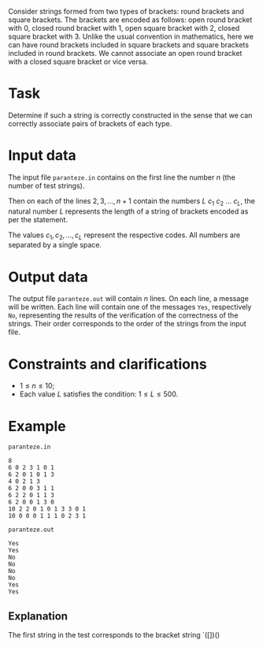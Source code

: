 Consider strings formed from two types of brackets: round brackets and square brackets. The brackets are encoded as follows: open round bracket with $0$, closed round bracket with $1$, open square bracket with $2$, closed square bracket with $3$. Unlike the usual convention in mathematics, here we can have round brackets included in square brackets and square brackets included in round brackets. We cannot associate an open round bracket with a closed square bracket or vice versa.

# Task

Determine if such a string is correctly constructed in the sense that we can correctly associate pairs of brackets of each type.

# Input data

The input file `paranteze.in` contains on the first line the number $n$ (the number of test strings).

Then on each of the lines $2, 3, \ldots, n+1$ contain the numbers $L\ c_1\ c_2\ \ldots\ c_L$, the natural number $L$ represents the length of a string of brackets encoded as per the statement.

The values $c_1, c_2, \ldots, c_L$ represent the respective codes. All numbers are separated by a single space.

# Output data

The output file `paranteze.out` will contain $n$ lines. On each line, a message will be written. Each line will contain one of the messages `Yes`, respectively `No`, representing the results of the verification of the correctness of the strings. Their order corresponds to the order of the strings from the input file.

# Constraints and clarifications

* $1 \leq n \leq 10$;
* Each value $L$ satisfies the condition: $1 \leq L \leq 500$.

# Example

`paranteze.in`
```
8
6 0 2 3 1 0 1
6 2 0 1 0 1 3
4 0 2 1 3
6 2 0 0 3 1 1
6 2 2 0 1 1 3
6 2 0 0 1 3 0
10 2 2 0 1 0 1 3 3 0 1
10 0 0 0 1 1 1 0 2 3 1
```

`paranteze.out`
```
Yes
Yes
No
No
No
No
Yes
Yes
```

## Explanation

The first string in the test corresponds to the bracket string `([])()